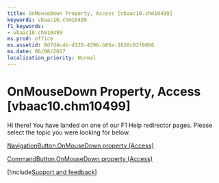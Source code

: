```yaml
---
title: OnMouseDown Property, Access [vbaac10.chm10499]
keywords: vbaac10.chm10499
f1_keywords:
- vbaac10.chm10499
ms.prod: office
ms.assetid: 8d7d4c4b-d128-4396-b85e-1620c02f6666
ms.date: 06/08/2017
localization_priority: Normal
---
```



# OnMouseDown Property, Access [vbaac10.chm10499]

Hi there! You have landed on one of our F1 Help redirector pages. Please select the topic you were looking for below.

[NavigationButton.OnMouseDown property (Access)](https://msdn.microsoft.com/library/249e3dd3-f239-f12e-c47f-6a0212ca2655%28Office.15%29.aspx)

[CommandButton.OnMouseDown property (Access)](https://msdn.microsoft.com/library/52b27f17-3df7-b0ab-23cd-7913cebaa979%28Office.15%29.aspx)

[!include[Support and feedback](~/includes/feedback-boilerplate.md)]